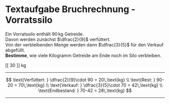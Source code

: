 <!--
version:  0.0.1

language: de

@style
input {
    text-align: center;
}

.flex-container {
    display: flex;
    flex-wrap: wrap;
    align-items: stretch;
    gap: 20px;
}

.flex-child {
    flex: 1;
    min-width: 350px;
    margin-right: 20px;
}

@media (max-width: 400px) {
    .flex-child {
        flex: 100%;
        margin-right: 0;
    }
}
@end

formula: \carry   \textcolor{red}{\scriptsize #1}
formula: \digit   \rlap{\carry{#1}}\phantom{#2}#2
formula: \permil  \text{‰}


import: https://raw.githubusercontent.com/LiaTemplates/Tikz-Jax/main/README.md

script: https://cdn.jsdelivr.net/gh/LiaTemplates/Tikz-Jax@main/dist/index.js

import: https://raw.githubusercontent.com/liaTemplates/algebrite/master/README.md

import: https://raw.githubusercontent.com/LiaTemplates/GGBScript/refs/heads/main/README.md



tags: Bruchrechnung, Sachaufgabe, leicht, niedrig, Bestimmen

comment: Löse eine Sachaufgabe mit einem Vorratssilo mittels der Bruchrechnung.

author: Martin Lommatzsch

-->




# Textaufgabe Bruchrechnung - Vorratssilo


Ein Vorratssilo enthält $90\,\text{kg}$ Getreide.  
Davon werden zunächst $\dfrac{2}{9}$ verfüttert.  
Von der verbleibenden Menge werden dann $\dfrac{3}{5}$ für den Verkauf abgefüllt.  
**Bestimme**, wie viele Kilogramm Getreide am Ende noch im Silo verbleiben. 

<!-- data-solution-button="5"-->
[[  30  ]] kg
************
$$
\text{Verfüttert: } \dfrac{2}{9}\cdot 90 = 20\,\text{kg} \\
\text{Rest: } 90-20 = 70\,\text{kg} \\
\text{Verkauf: } \dfrac{3}{5}\cdot 70 = 42\,\text{kg} \\
\text{Endbestand: } 70-42 = 28\,\text{kg}
$$
************